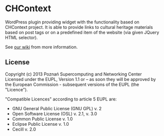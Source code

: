 # CHContextWordPress plugin providing widget with the functionality based on CHContext project. It is able to provide links to cultural heritage materials based on post tags or on a predefined item of the website (via given JQuery HTML selector).See [our wiki](https://github.com/psnc-dl/wp-chcontext/wiki) from more information.## LicenseCopyright (c) 2013 Poznań Supercomputing and Networking Center  Licensed under the EUPL, Version 1.1 or – as soon they will be approved by the European Commission - subsequent versions of the EUPL (the "Licence"). "Compatible Licences" according to article 5 EUPL are:* GNU General Public License (GNU GPL) v. 2* Open Software License (OSL) v. 2.1, v. 3.0* Common Public License v. 1.0* Eclipse Public License v. 1.0* Cecill v. 2.0 